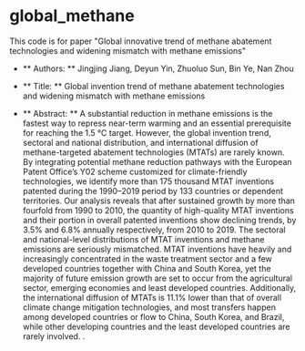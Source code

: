 # global_methane
This code is for paper "Global innovative trend of methane abatement technologies and widening mismatch with methane emissions"

- ** Authors: ** Jingjing Jiang, Deyun Yin, Zhuoluo Sun, Bin Ye, Nan Zhou

- ** Title: ** Global invention trend of methane abatement technologies and widening mismatch with methane emissions

- ** Abstract: ** A substantial reduction in methane emissions is the fastest way to repress near-term warming and an essential prerequisite for reaching the 1.5 °C target. However, the global invention trend, sectoral and national distribution, and international diffusion of methane-targeted abatement technologies (MTATs) are rarely known. By integrating potential methane reduction pathways with the European Patent Office’s Y02 scheme customized for climate-friendly technologies, we identify more than 175 thousand MTAT inventions patented during the 1990–2019 period by 133 countries or dependent territories. Our analysis reveals that after sustained growth by more than fourfold from 1990 to 2010, the quantity of high-quality MTAT inventions and their portion in overall patented inventions show declining trends, by 3.5% and 6.8% annually respectively, from 2010 to 2019. The sectoral and national-level distributions of MTAT inventions and methane emissions are seriously mismatched. MTAT inventions have heavily and increasingly concentrated in the waste treatment sector and a few developed countries together with China and South Korea, yet the majority of future emission growth are set to occur from the agricultural sector, emerging economies and least developed countries. Additionally, the international diffusion of MTATs is 11.1% lower than that of overall climate change mitigation technologies, and most transfers happen among developed countries or flow to China, South Korea, and Brazil, while other developing countries and the least developed countries are rarely involved. . 

